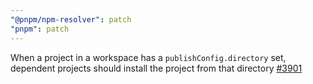 ```yaml
---
"@pnpm/npm-resolver": patch
"pnpm": patch
---
```


When a project in a workspace has a `publishConfig.directory` set, dependent projects should install the project from that directory [#3901](https://github.com/pnpm/pnpm/issues/3901)
